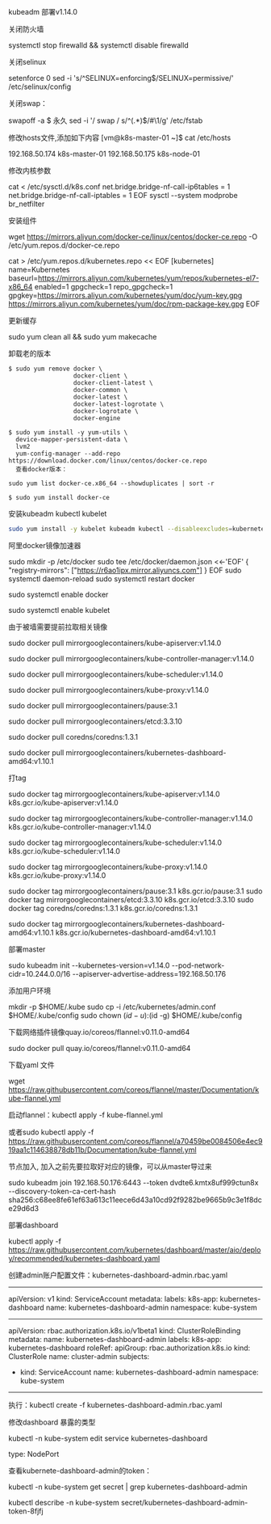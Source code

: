 kubeadm 部署v1.14.0

关闭防火墙

systemctl stop firewalld && systemctl disable firewalld

关闭selinux

setenforce 0
sed -i 's/^SELINUX=enforcing$/SELINUX=permissive/' /etc/selinux/config

关闭swap：

swapoff -a 
$ 永久
sed -i '/ swap / s/^\(.*\)$/#\1/g' /etc/fstab

修改hosts文件,添加如下内容
[vm@k8s-master-01 ~]$ cat /etc/hosts

192.168.50.174 k8s-master-01
192.168.50.175 k8s-node-01

修改内核参数

cat <<EOF >  /etc/sysctl.d/k8s.conf
net.bridge.bridge-nf-call-ip6tables = 1
net.bridge.bridge-nf-call-iptables = 1
EOF
sysctl --system
modprobe br_netfilter

安装组件

wget https://mirrors.aliyun.com/docker-ce/linux/centos/docker-ce.repo -O /etc/yum.repos.d/docker-ce.repo

cat > /etc/yum.repos.d/kubernetes.repo << EOF
[kubernetes]
name=Kubernetes
baseurl=https://mirrors.aliyun.com/kubernetes/yum/repos/kubernetes-el7-x86_64
enabled=1
gpgcheck=1
repo_gpgcheck=1
gpgkey=https://mirrors.aliyun.com/kubernetes/yum/doc/yum-key.gpg https://mirrors.aliyun.com/kubernetes/yum/doc/rpm-package-key.gpg
EOF

更新缓存

 sudo yum clean all && sudo yum makecache

卸载老的版本

```
$ sudo yum remove docker \
                  docker-client \
                  docker-client-latest \
                  docker-common \
                  docker-latest \
                  docker-latest-logrotate \
                  docker-logrotate \
                  docker-engine
```

```
$ sudo yum install -y yum-utils \
  device-mapper-persistent-data \
  lvm2
  yum-config-manager --add-repo https://download.docker.com/linux/centos/docker-ce.repo
  查看docker版本：

sudo yum list docker-ce.x86_64 --showduplicates | sort -r
```

```
$ sudo yum install docker-ce 
```

安装kubeadm kubectl kubelet 

```bash
sudo yum install -y kubelet kubeadm kubectl --disableexcludes=kubernetes
```

阿里docker镜像加速器

sudo mkdir -p /etc/docker
sudo tee /etc/docker/daemon.json <<-'EOF'
{
  "registry-mirrors": ["https://r6ao1ipx.mirror.aliyuncs.com"]
}
EOF
sudo systemctl daemon-reload
sudo systemctl restart docker

sudo systemctl enable docker

sudo systemctl enable kubelet

由于被墙需要提前拉取相关镜像

sudo docker pull mirrorgooglecontainers/kube-apiserver:v1.14.0

sudo docker pull mirrorgooglecontainers/kube-controller-manager:v1.14.0

sudo docker pull mirrorgooglecontainers/kube-scheduler:v1.14.0

sudo docker pull mirrorgooglecontainers/kube-proxy:v1.14.0

sudo docker pull mirrorgooglecontainers/pause:3.1

sudo docker pull mirrorgooglecontainers/etcd:3.3.10

sudo docker pull coredns/coredns:1.3.1

sudo docker pull mirrorgooglecontainers/kubernetes-dashboard-amd64:v1.10.1

打tag

sudo docker tag mirrorgooglecontainers/kube-apiserver:v1.14.0 k8s.gcr.io/kube-apiserver:v1.14.0

sudo docker tag mirrorgooglecontainers/kube-controller-manager:v1.14.0 k8s.gcr.io/kube-controller-manager:v1.14.0

sudo docker tag mirrorgooglecontainers/kube-scheduler:v1.14.0 k8s.gcr.io/kube-scheduler:v1.14.0

sudo docker tag mirrorgooglecontainers/kube-proxy:v1.14.0  k8s.gcr.io/kube-proxy:v1.14.0

sudo docker tag mirrorgooglecontainers/pause:3.1 k8s.gcr.io/pause:3.1
sudo docker tag mirrorgooglecontainers/etcd:3.3.10 k8s.gcr.io/etcd:3.3.10
sudo docker tag coredns/coredns:1.3.1 k8s.gcr.io/coredns:1.3.1

sudo docker tag  mirrorgooglecontainers/kubernetes-dashboard-amd64:v1.10.1 k8s.gcr.io/kubernetes-dashboard-amd64:v1.10.1

部署master

sudo kubeadm init --kubernetes-version=v1.14.0 --pod-network-cidr=10.244.0.0/16 --apiserver-advertise-address=192.168.50.176

添加用户环境

  mkdir -p $HOME/.kube
  sudo cp -i /etc/kubernetes/admin.conf $HOME/.kube/config
  sudo chown $(id -u):$(id -g) $HOME/.kube/config

下载网络插件镜像quay.io/coreos/flannel:v0.11.0-amd64

sudo docker pull quay.io/coreos/flannel:v0.11.0-amd64

下载yaml 文件

wget <https://raw.githubusercontent.com/coreos/flannel/master/Documentation/kube-flannel.yml>

启动flannel：kubectl apply -f  kube-flannel.yml

或者sudo kubectl apply -f https://raw.githubusercontent.com/coreos/flannel/a70459be0084506e4ec919aa1c114638878db11b/Documentation/kube-flannel.yml

节点加入, 加入之前先要拉取好对应的镜像，可以从master导过来

sudo  kubeadm join 192.168.50.176:6443 --token dvdte6.kmtx8uf999ctun8x \
    --discovery-token-ca-cert-hash sha256:c68ee8fe61ef63a613c11eece6d43a10cd92f9282be9665b9c3e1f8dce29d6d3 

部署dashboard

kubectl apply -f https://raw.githubusercontent.com/kubernetes/dashboard/master/aio/deploy/recommended/kubernetes-dashboard.yaml

创建admin账户配置文件：kubernetes-dashboard-admin.rbac.yaml

---
apiVersion: v1
kind: ServiceAccount
metadata:
  labels:
    k8s-app: kubernetes-dashboard
  name: kubernetes-dashboard-admin
  namespace: kube-system

---
apiVersion: rbac.authorization.k8s.io/v1beta1
kind: ClusterRoleBinding
metadata:
  name: kubernetes-dashboard-admin
  labels:
    k8s-app: kubernetes-dashboard
roleRef:
  apiGroup: rbac.authorization.k8s.io
  kind: ClusterRole
  name: cluster-admin
subjects:

- kind: ServiceAccount
    name: kubernetes-dashboard-admin
    namespace: kube-system

---------------------

执行：kubectl create -f kubernetes-dashboard-admin.rbac.yaml



修改dashboard 暴露的类型

 kubectl -n kube-system edit service kubernetes-dashboard

type: NodePort

查看kubernete-dashboard-admin的token：

kubectl -n kube-system get secret | grep kubernetes-dashboard-admin

 kubectl describe -n kube-system secret/kubernetes-dashboard-admin-token-8fjfj